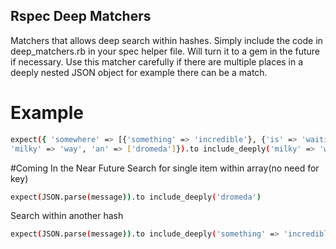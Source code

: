 ## Rspec Deep Matchers
Matchers that allows deep search within hashes. Simply include the code in deep_matchers.rb in your spec helper file. Will turn it to a gem in the future if necessary. Use this matcher carefully if there are multiple places in a deeply nested JSON object for example there can be a match.

# Example
```bash
expect({ 'somewhere' => [{'something' => 'incredible'}, {'is' => 'waiting', 'to' => 'be'}],
'milky' => 'way', 'an' => ['dromeda']}).to include_deeply('milky' => 'way', 'to' => 'be', 'an' => ['dromeda'])
```

#Coming In the Near Future
Search for single item within array(no need for key)
```bash
expect(JSON.parse(message)).to include_deeply('dromeda')
```
Search within another hash
```bash
expect(JSON.parse(message)).to include_deeply('something' => 'incredible').within('somewhere')
```
